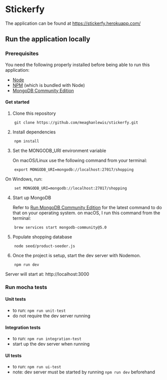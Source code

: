 # Stickerfy

The application can be found at https://stickerfy.herokuapp.com/

## Run the application locally

### Prerequisites

You need the following properly installed before being able to run this application:

- [Node](https://nodejs.org/en/download/)
- [NPM](https://www.npmjs.com/get-npm) (which is bundled with Node)
- [MongoDB Community Edition](https://docs.mongodb.com/manual/installation/#mongodb-community-edition)

#### Get started

1. Clone this repository

``` shell
    git clone https://github.com/meaghanlewis/stickerfy.git
```

2. Install dependencies

``` shell
    npm install
```

3. Set the MONGODB_URI environment variable

    On macOS/Linux use the following command from your terminal:

``` shell
    export MONGODB_URI=mongodb://localhost:27017/shopping
```

    
   On Windows, run:
   
   
``` shell
    set MONGODB_URI=mongodb://localhost:27017/shopping
```
   
4. Start up MongoDB

    Refer to [Run MongoDB Community Edition](https://docs.mongodb.com/manual/tutorial/install-mongodb-on-os-x/#run-mongodb-community-edition) for the latest command to do that on your operating system. on macOS, I run this command from the terminal:

``` shell
    brew services start mongodb-community@5.0
```

5. Populate shopping database

``` shell
    node seed/product-seeder.js
```

6. Once the project is setup, start the dev server with Nodemon.

``` shell
    npm run dev
```

Server will start at: http://localhost:3000

### Run mocha tests

#### Unit tests

- to run: `npm run unit-test`
- do not require the dev server running

#### Integration tests

- to run: `npm run integration-test`
- start up the dev server when running

#### UI tests

- to run: `npm run ui-test`
- note: dev server must be started by running `npm run dev` beforehand
